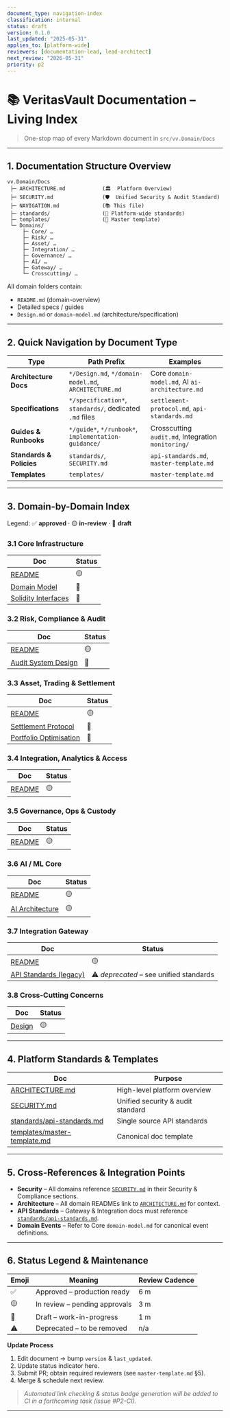 ```yaml
---
document_type: navigation-index
classification: internal
status: draft
version: 0.1.0
last_updated: "2025-05-31"
applies_to: [platform-wide]
reviewers: [documentation-lead, lead-architect]
next_review: "2026-05-31"
priority: p2
---
```


# 📚 VeritasVault Documentation – Living Index  

> One-stop map of every Markdown document in `src/vv.Domain/Docs`

---

## 1. Documentation Structure Overview
```
vv.Domain/Docs
 ├─ ARCHITECTURE.md            (🏛️  Platform Overview)
 ├─ SECURITY.md                (🛡️  Unified Security & Audit Standard)
 ├─ NAVIGATION.md              (📚 This file)
 ├─ standards/                 (📏 Platform-wide standards)
 ├─ templates/                 (📝 Master template)
 └─ Domains/
     ├─ Core/ …
     ├─ Risk/ …
     ├─ Asset/ …
     ├─ Integration/ …
     ├─ Governance/ …
     ├─ AI/ …
     ├─ Gateway/ …
     └─ Crosscutting/ …
```
All domain folders contain:
* `README.md` (domain-overview)
* Detailed specs / guides
* `Design.md` or `domain-model.md` (architecture/specification)

---

## 2. Quick Navigation by Document Type

| Type | Path Prefix | Examples |
|------|-------------|----------|
| **Architecture Docs** | `*/Design.md`, `*/domain-model.md`, `ARCHITECTURE.md` | Core `domain-model.md`, AI `ai-architecture.md` |
| **Specifications** | `*/specification*`, `standards/`, dedicated `.md` files | `settlement-protocol.md`, `api-standards.md` |
| **Guides & Runbooks** | `*/guide*`, `*/runbook*`, `implementation-guidance/` | Crosscutting `audit.md`, Integration `monitoring/` |
| **Standards & Policies** | `standards/`, `SECURITY.md` | `api-standards.md`, `master-template.md` |
| **Templates** | `templates/` | `master-template.md` |

---

## 3. Domain-by-Domain Index

Legend: ✅ **approved** · 🟡 **in-review** · 📝 **draft**

### 3.1 Core Infrastructure
| Doc | Status |
|-----|--------|
| [README](Crosscutting/Monitoring/README.md) | 🟡 |
| [Domain Model](Domains/Core/domain-model.md) | 📝 |
| [Solidity Interfaces](Domains/Core/solidity-interfaces.md) | 📝 |

### 3.2 Risk, Compliance & Audit
| Doc | Status |
|-----|--------|
| [README](Crosscutting/Monitoring/README.md) | 🟡 |
| [Audit System Design](Domains/Risk/audit-system-design.md) | 📝 |

### 3.3 Asset, Trading & Settlement
| Doc | Status |
|-----|--------|
| [README](Crosscutting/Monitoring/README.md) | 🟡 |
| [Settlement Protocol](Domains/Asset/settlement/settlement-protocol.md) | 📝 |
| [Portfolio Optimisation](Domains/Asset/portfolio-optimization.md) | 📝 |

### 3.4 Integration, Analytics & Access
| Doc | Status |
|-----|--------|
| [README](Crosscutting/Monitoring/README.md) | 🟡 |

### 3.5 Governance, Ops & Custody
| Doc | Status |
|-----|--------|
| [README](Crosscutting/Monitoring/README.md) | 🟡 |

### 3.6 AI / ML Core
| Doc | Status |
|-----|--------|
| [README](Crosscutting/Monitoring/README.md) | 🟡 |
| [AI Architecture](Domains/AI/ai-architecture.md) | 🟡 |

### 3.7 Integration Gateway
| Doc | Status |
|-----|--------|
| [README](Crosscutting/Monitoring/README.md) | 🟡 |
| [API Standards (legacy)](Domains/ExternalInterface/api-standards/api-standards.md) | ⚠️ _deprecated_ – see unified standards |

### 3.8 Cross-Cutting Concerns
| Doc | Status |
|-----|--------|
| [Design](Domains/Asset/Design.md) | 🟡 |

---

## 4. Platform Standards & Templates
| Doc | Purpose |
|-----|---------|
| [ARCHITECTURE.md](ARCHITECTURE.md) | High-level platform overview |
| [SECURITY.md](SECURITY.md) | Unified security & audit standard |
| [standards/api-standards.md](Domains/ExternalInterface/api-standards/api-standards.md) | Single source API standards |
| [templates/master-template.md](templates/master-template.md) | Canonical doc template |

---

## 5. Cross-References & Integration Points
* **Security** – All domains reference [`SECURITY.md`](SECURITY.md) in their Security & Compliance sections.
* **Architecture** – All domain READMEs link to [`ARCHITECTURE.md`](ARCHITECTURE.md) for context.
* **API Standards** – Gateway & Integration docs must reference [`standards/api-standards.md`](Domains/ExternalInterface/api-standards/api-standards.md).
* **Domain Events** – Refer to Core `domain-model.md` for canonical event definitions.

---

## 6. Status Legend & Maintenance

| Emoji | Meaning | Review Cadence |
|-------|---------|----------------|
| ✅ | Approved – production ready | 6 m |
| 🟡 | In review – pending approvals | 3 m |
| 📝 | Draft – work-in-progress | 1 m |
| ⚠️ | Deprecated – to be removed | n/a |

**Update Process**
1. Edit document → bump `version` & `last_updated`.
2. Update status indicator here.
3. Submit PR; obtain required reviewers (see `master-template.md` §5).
4. Merge & schedule next review.

> _Automated link checking & status badge generation will be added to CI in a forthcoming task (issue #P2-CI)._  

---
